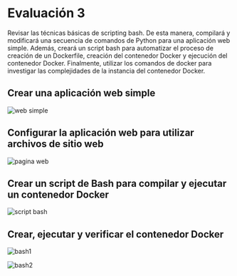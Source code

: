# Evaluación 3

Revisar las técnicas básicas de scripting bash. De esta manera, compilará y modificará una secuencia de comandos de Python para una aplicación web simple. Además, creará un script bash para automatizar el proceso de creación de un Dockerfile, creación del contenedor Docker y ejecución del contenedor Docker. Finalmente, utilizar los comandos de docker para investigar las complejidades de la instancia del contenedor Docker.

## Crear una aplicación web simple

![web simple](https://private-user-images.githubusercontent.com/118635410/321801591-1744d7d2-53a5-4b67-aae0-715666ec13b4.png?jwt=eyJhbGciOiJIUzI1NiIsInR5cCI6IkpXVCJ9.eyJpc3MiOiJnaXRodWIuY29tIiwiYXVkIjoicmF3LmdpdGh1YnVzZXJjb250ZW50LmNvbSIsImtleSI6ImtleTUiLCJleHAiOjE3MTI4NzQ2MTYsIm5iZiI6MTcxMjg3NDMxNiwicGF0aCI6Ii8xMTg2MzU0MTAvMzIxODAxNTkxLTE3NDRkN2QyLTUzYTUtNGI2Ny1hYWUwLTcxNTY2NmVjMTNiNC5wbmc_WC1BbXotQWxnb3JpdGhtPUFXUzQtSE1BQy1TSEEyNTYmWC1BbXotQ3JlZGVudGlhbD1BS0lBVkNPRFlMU0E1M1BRSzRaQSUyRjIwMjQwNDExJTJGdXMtZWFzdC0xJTJGczMlMkZhd3M0X3JlcXVlc3QmWC1BbXotRGF0ZT0yMDI0MDQxMVQyMjI1MTZaJlgtQW16LUV4cGlyZXM9MzAwJlgtQW16LVNpZ25hdHVyZT1mNmVhYTM3ZmIyYWQ2MjI1NGM3NGFmOGIyY2ZkOGE0YmM2YmJlM2QzZjJlYjU2NDNlYThiYzZiNzM5MGYxYWFkJlgtQW16LVNpZ25lZEhlYWRlcnM9aG9zdCZhY3Rvcl9pZD0wJmtleV9pZD0wJnJlcG9faWQ9MCJ9.dXZVHegUjNo6Eyoc5a8Yr0Mzz2NW8hA4P0IdcrFK0ho)

## Configurar la aplicación web para utilizar archivos de sitio web

![pagina web](https://private-user-images.githubusercontent.com/118635410/321803691-2a14522b-1baa-4af1-b660-6e382cde4d8d.png?jwt=eyJhbGciOiJIUzI1NiIsInR5cCI6IkpXVCJ9.eyJpc3MiOiJnaXRodWIuY29tIiwiYXVkIjoicmF3LmdpdGh1YnVzZXJjb250ZW50LmNvbSIsImtleSI6ImtleTUiLCJleHAiOjE3MTI4NzU0ODQsIm5iZiI6MTcxMjg3NTE4NCwicGF0aCI6Ii8xMTg2MzU0MTAvMzIxODAzNjkxLTJhMTQ1MjJiLTFiYWEtNGFmMS1iNjYwLTZlMzgyY2RlNGQ4ZC5wbmc_WC1BbXotQWxnb3JpdGhtPUFXUzQtSE1BQy1TSEEyNTYmWC1BbXotQ3JlZGVudGlhbD1BS0lBVkNPRFlMU0E1M1BRSzRaQSUyRjIwMjQwNDExJTJGdXMtZWFzdC0xJTJGczMlMkZhd3M0X3JlcXVlc3QmWC1BbXotRGF0ZT0yMDI0MDQxMVQyMjM5NDRaJlgtQW16LUV4cGlyZXM9MzAwJlgtQW16LVNpZ25hdHVyZT0wNDdkZmY2YzVmYjQ2MjQ3ZjhiZWNhNWZkZWIxYmE0ZDcwMjVjMGNlODhkMTZkM2JjNTgxNTAyODIxNjU3MTA0JlgtQW16LVNpZ25lZEhlYWRlcnM9aG9zdCZhY3Rvcl9pZD0wJmtleV9pZD0wJnJlcG9faWQ9MCJ9.5mI1FPoh0vL4NL69_q8vrUoOMvkQWGooOU-QvcEbIO8)

## Crear un script de Bash para compilar y ejecutar un contenedor Docker

![script bash](https://private-user-images.githubusercontent.com/118635410/321805472-7b17d111-d2a2-41c2-969e-b44dac29bbb1.png?jwt=eyJhbGciOiJIUzI1NiIsInR5cCI6IkpXVCJ9.eyJpc3MiOiJnaXRodWIuY29tIiwiYXVkIjoicmF3LmdpdGh1YnVzZXJjb250ZW50LmNvbSIsImtleSI6ImtleTUiLCJleHAiOjE3MTI4NzYyMjQsIm5iZiI6MTcxMjg3NTkyNCwicGF0aCI6Ii8xMTg2MzU0MTAvMzIxODA1NDcyLTdiMTdkMTExLWQyYTItNDFjMi05NjllLWI0NGRhYzI5YmJiMS5wbmc_WC1BbXotQWxnb3JpdGhtPUFXUzQtSE1BQy1TSEEyNTYmWC1BbXotQ3JlZGVudGlhbD1BS0lBVkNPRFlMU0E1M1BRSzRaQSUyRjIwMjQwNDExJTJGdXMtZWFzdC0xJTJGczMlMkZhd3M0X3JlcXVlc3QmWC1BbXotRGF0ZT0yMDI0MDQxMVQyMjUyMDRaJlgtQW16LUV4cGlyZXM9MzAwJlgtQW16LVNpZ25hdHVyZT00ODU4YzJmMDUyYmZmNjVjOTcxYTU2ODk1NjI1YjVlYTU4NDJjM2ZhYjI1NTg3MTRiYjVhZjNhODUxMmE0N2I2JlgtQW16LVNpZ25lZEhlYWRlcnM9aG9zdCZhY3Rvcl9pZD0wJmtleV9pZD0wJnJlcG9faWQ9MCJ9.LRNWt7Wm8JH3EC9QvJTbMatENyyIekuXQ7Hw4AtFcPw)

## Crear, ejecutar y verificar el contenedor Docker

![bash1](https://private-user-images.githubusercontent.com/118635410/321805766-beee58a2-da0e-4419-98b2-9bf464a59687.png?jwt=eyJhbGciOiJIUzI1NiIsInR5cCI6IkpXVCJ9.eyJpc3MiOiJnaXRodWIuY29tIiwiYXVkIjoicmF3LmdpdGh1YnVzZXJjb250ZW50LmNvbSIsImtleSI6ImtleTUiLCJleHAiOjE3MTI4NzYzMjQsIm5iZiI6MTcxMjg3NjAyNCwicGF0aCI6Ii8xMTg2MzU0MTAvMzIxODA1NzY2LWJlZWU1OGEyLWRhMGUtNDQxOS05OGIyLTliZjQ2NGE1OTY4Ny5wbmc_WC1BbXotQWxnb3JpdGhtPUFXUzQtSE1BQy1TSEEyNTYmWC1BbXotQ3JlZGVudGlhbD1BS0lBVkNPRFlMU0E1M1BRSzRaQSUyRjIwMjQwNDExJTJGdXMtZWFzdC0xJTJGczMlMkZhd3M0X3JlcXVlc3QmWC1BbXotRGF0ZT0yMDI0MDQxMVQyMjUzNDRaJlgtQW16LUV4cGlyZXM9MzAwJlgtQW16LVNpZ25hdHVyZT04ODA0MTdmN2ZhMTEzNzhiY2VmNDgzODY2ZDg1NzAxYmJjOWU0ZmE4MmFlZTIwYTQzOTEyZjE1NTcyYWI4Mjc1JlgtQW16LVNpZ25lZEhlYWRlcnM9aG9zdCZhY3Rvcl9pZD0wJmtleV9pZD0wJnJlcG9faWQ9MCJ9.pgHaSlDe9AWfKlBf0tQHWQFUibFxymIXFMX0fB6xi1I)

![bash2](https://private-user-images.githubusercontent.com/118635410/321806088-b93723e5-9355-47cd-b543-2740b9bdc8a2.png?jwt=eyJhbGciOiJIUzI1NiIsInR5cCI6IkpXVCJ9.eyJpc3MiOiJnaXRodWIuY29tIiwiYXVkIjoicmF3LmdpdGh1YnVzZXJjb250ZW50LmNvbSIsImtleSI6ImtleTUiLCJleHAiOjE3MTI4NzYzNjMsIm5iZiI6MTcxMjg3NjA2MywicGF0aCI6Ii8xMTg2MzU0MTAvMzIxODA2MDg4LWI5MzcyM2U1LTkzNTUtNDdjZC1iNTQzLTI3NDBiOWJkYzhhMi5wbmc_WC1BbXotQWxnb3JpdGhtPUFXUzQtSE1BQy1TSEEyNTYmWC1BbXotQ3JlZGVudGlhbD1BS0lBVkNPRFlMU0E1M1BRSzRaQSUyRjIwMjQwNDExJTJGdXMtZWFzdC0xJTJGczMlMkZhd3M0X3JlcXVlc3QmWC1BbXotRGF0ZT0yMDI0MDQxMVQyMjU0MjNaJlgtQW16LUV4cGlyZXM9MzAwJlgtQW16LVNpZ25hdHVyZT01MjY3MjdmY2Y5N2NlN2VhM2E1NmU5Y2ZjMmQ2MjM3ZmQ4N2RiYWQwYWYyMDllY2EyZDVmMjNjNzQzMzhiZTc3JlgtQW16LVNpZ25lZEhlYWRlcnM9aG9zdCZhY3Rvcl9pZD0wJmtleV9pZD0wJnJlcG9faWQ9MCJ9.P39ggBndvuUtFtEKIZrCQy5AB27n1Zv7KD1iGuYnuCw)
